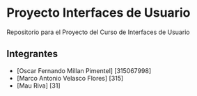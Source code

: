 # Proyecto Interfaces de Usuario
Repositorio para el Proyecto del Curso de Interfaces de Usuario

## Integrantes

- [Oscar Fernando Millan Pimentel] [315067998]
- [Marco Antonio Velasco Flores] [315]
- [Mau Riva] [31]